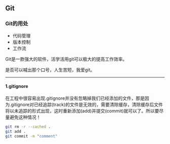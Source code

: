 ## Git

### Git的用处

-  代码管理
-  版本控制
-  工作流

Git是一款强大的软件，活学活用git可以极大的提高工作效率。

是否可以喊出那个口号，人生苦短，我爱git。

---

#### 1.gitignore



在工程中很容易出现.gitignore并没有忽略掉我们已经添加的文件，那是因为.gitignore对已经追踪(track)的文件是无效的，需要清除缓存，清除缓存后文件将以未追踪的形式出现，这时重新添加(add)并提交(commit)就可以了。所以要尽量避免这种情况！
```bash
git rm -r --cached .
git add .
git commit -m "comment"

```

